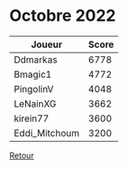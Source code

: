 # Octobre 2022

| Joueur | Score |
| - | - |
| Ddmarkas | 6778 |
| Bmagic1 | 4772 |
| PingolinV | 4048 |
| LeNainXG | 3662 |
| kirein77 | 3600 |
| Eddi_Mitchoum | 3200 |

[Retour](/README.md)
